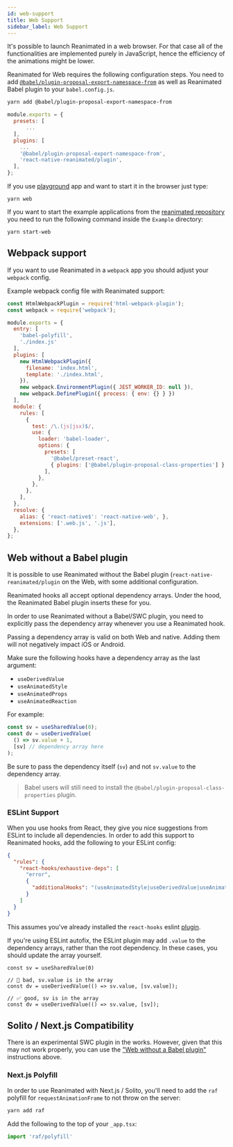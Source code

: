 ```yaml
---
id: web-support
title: Web Support
sidebar_label: Web Support
---
```


It's possible to launch Reanimated in a web browser. For that case all of the functionalities are implemented purely in JavaScript, hence the efficiency of the animations might be lower.

Reanimated for Web requires the following configuration steps. You need to add [`@babel/plugin-proposal-export-namespace-from`](https://babeljs.io/docs/en/babel-plugin-proposal-export-namespace-from) as well as Reanimated Babel plugin to your `babel.config.js`.

```bash
yarn add @babel/plugin-proposal-export-namespace-from
```

```js {5,6}
module.exports = {
  presets: [
      ...
  ],
  plugins: [
    ...
    '@babel/plugin-proposal-export-namespace-from',
    'react-native-reanimated/plugin',
  ],
};
```

If you use
[playground](https://github.com/software-mansion-labs/reanimated-2-playground)
app and want to start it in the browser just type:
```shell
yarn web
```

If you want to start the example applications from the 
[reanimated repository](https://github.com/software-mansion/react-native-reanimated)
you need to run the following command inside the `Example` directory:
```shell
yarn start-web
```

## Webpack support

If you want to use Reanimated in a `webpack` app you should adjust your `webpack` config.

Example webpack config file with Reanimated support:

```js {6,14,15,34}
const HtmlWebpackPlugin = require('html-webpack-plugin');
const webpack = require('webpack');

module.exports = {
  entry: [
    'babel-polyfill', 
    './index.js'
  ],
  plugins: [
    new HtmlWebpackPlugin({
      filename: 'index.html',
      template: './index.html',
    }),
    new webpack.EnvironmentPlugin({ JEST_WORKER_ID: null }),
    new webpack.DefinePlugin({ process: { env: {} } })
  ],
  module: {
    rules: [
      {
        test: /\.(js|jsx)$/,
        use: {
          loader: 'babel-loader',
          options: {
            presets: [
              '@babel/preset-react',
              { plugins: ['@babel/plugin-proposal-class-properties'] }
            ],
          },
        },
      },
    ],
  },
  resolve: {
    alias: { 'react-native$': 'react-native-web', },
    extensions: ['.web.js', '.js'],
  },
};
```

## Web without a Babel plugin

It is possible to use Reanimated without the Babel plugin (`react-native-reanimated/plugin` on the Web, with some additional configuration.

Reanimated hooks all accept optional dependency arrays. Under the hood, the Reanimated Babel plugin inserts these for you.

In order to use Reanimated without a Babel/SWC plugin, you need to explicitly pass the dependency array whenever you use a Reanimated hook.

Passing a dependency array is valid on both Web and native. Adding them will not negatively impact iOS or Android.

Make sure the following hooks have a dependency array as the last argument:

- `useDerivedValue`
- `useAnimatedStyle`
- `useAnimatedProps`
- `useAnimatedReaction`

For example:

```ts
const sv = useSharedValue(0);
const dv = useDerivedValue(
  () => sv.value + 1, 
  [sv] // dependency array here
);
```

Be sure to pass the dependency itself (`sv`) and not `sv.value` to the dependency array.

> Babel users will still need to install the `@babel/plugin-proposal-class-properties` plugin.


### ESLint Support

When you use hooks from React, they give you nice suggestions from ESLint to include all dependencies. In order to add this support to Reanimated hooks, add the following to your ESLint config:

```json
{
  "rules": {
    "react-hooks/exhaustive-deps": [
      "error",
      {
        "additionalHooks": "(useAnimatedStyle|useDerivedValue|useAnimatedProps)"
      }
    ]
  }
}
```

This assumes you've already installed the `react-hooks` eslint [plugin](https://www.npmjs.com/package/eslint-plugin-react-hooks).

If you're using ESLint autofix, the ESLint plugin may add `.value` to the dependency arrays, rather than the root dependency. In these cases, you should update the array yourself.

```tsx
const sv = useSharedValue(0)

// 🚨 bad, sv.value is in the array
const dv = useDerivedValue(() => sv.value, [sv.value]);

// ✅ good, sv is in the array
const dv = useDerivedValue(() => sv.value, [sv]);
```

## Solito / Next.js Compatibility

There is an experimental SWC plugin in the works. However, given that this may not work properly, you can use the ["Web without a Babel plugin"](#web-without-a-babel-plugin) instructions above.

### Next.js Polyfill

In order to use Reanimated with Next.js / Solito, you'll need to add the `raf` polyfill for `requestAnimationFrame` to not throw on the server:

```sh
yarn add raf
```

Add the following to the top of your `_app.tsx`:

```ts
import 'raf/polyfill'
```
